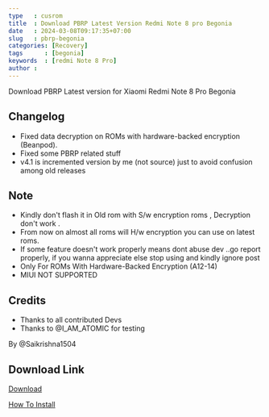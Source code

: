 ```yaml
---
type   : cusrom
title  : Download PBRP Latest Version Redmi Note 8 pro Begonia
date   : 2024-03-08T09:17:35+07:00
slug   : pbrp-begonia
categories: [Recovery]
tags      : [begonia]
keywords  : [redmi Note 8 Pro]
author : 
---
```


Download PBRP Latest version for Xiaomi Redmi Note 8 Pro Begonia

## Changelog
- Fixed data decryption on ROMs with hardware-backed encryption (Beanpod).
- Fixed some PBRP related stuff
- v4.1 is incremented version by me (not source) just to avoid confusion among old releases

## Note
- Kindly don't flash it in Old rom with S/w encryption roms , Decryption don't work .
- From now on almost all roms will H/w encryption you can use on latest roms.
- If some feature doesn't work properly means dont abuse dev ..go report properly, if you wanna appreciate else stop using and kindly ignore post 
- Only For ROMs With Hardware-Backed Encryption (A12-14)
- MIUI NOT SUPPORTED

## Credits
- Thanks to all contributed Devs 
- Thanks to @I_AM_ATOMIC for testing

By @Saikrishna1504

## Download Link
[Download](https://devuploads.com/6odi3clbpomg)

[How To Install](https://telegra.ph/PBRP-Flashing-Guide-12-24)

